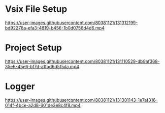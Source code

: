# Vsix File Setup

https://user-images.githubusercontent.com/80381121/131312199-bd92278a-efa3-4819-b456-1b0d0756d4d6.mp4


# Project Setup

https://user-images.githubusercontent.com/80381121/131110529-db9af368-35e6-45e6-bf7d-a1fad6d5f5da.mp4


# Logger


https://user-images.githubusercontent.com/80381121/131301143-1e7af816-014f-4bce-a2d8-601de3e8c4f8.mp4

